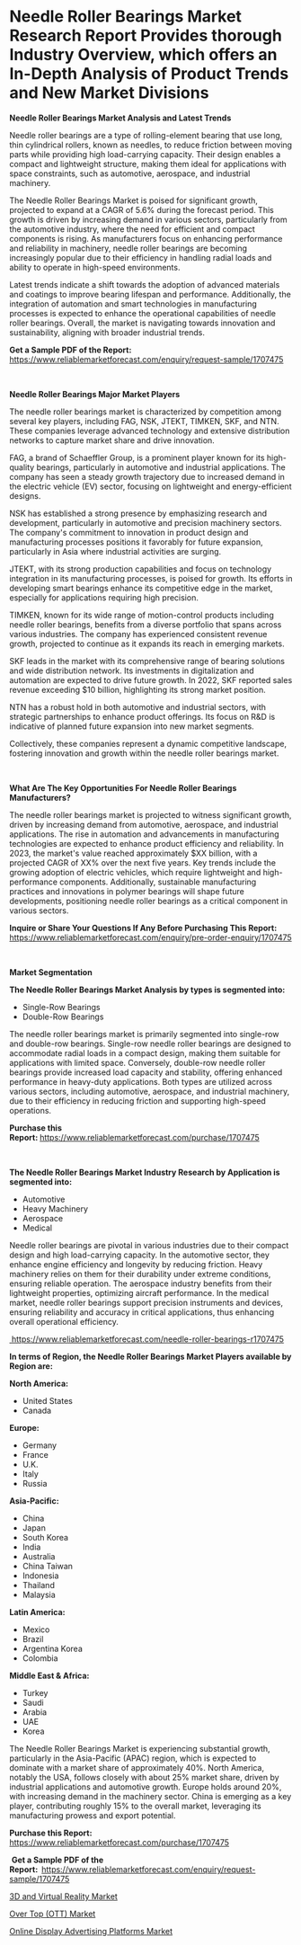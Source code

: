 <p><h1>Needle Roller Bearings Market Research Report Provides thorough Industry Overview, which offers an In-Depth Analysis of Product Trends and New Market Divisions</h1></p><p><strong>Needle Roller Bearings Market Analysis and Latest Trends</strong></p>
<p><p>Needle roller bearings are a type of rolling-element bearing that use long, thin cylindrical rollers, known as needles, to reduce friction between moving parts while providing high load-carrying capacity. Their design enables a compact and lightweight structure, making them ideal for applications with space constraints, such as automotive, aerospace, and industrial machinery.</p><p>The Needle Roller Bearings Market is poised for significant growth, projected to expand at a CAGR of 5.6% during the forecast period. This growth is driven by increasing demand in various sectors, particularly from the automotive industry, where the need for efficient and compact components is rising. As manufacturers focus on enhancing performance and reliability in machinery, needle roller bearings are becoming increasingly popular due to their efficiency in handling radial loads and ability to operate in high-speed environments.</p><p>Latest trends indicate a shift towards the adoption of advanced materials and coatings to improve bearing lifespan and performance. Additionally, the integration of automation and smart technologies in manufacturing processes is expected to enhance the operational capabilities of needle roller bearings. Overall, the market is navigating towards innovation and sustainability, aligning with broader industrial trends.</p></p>
<p><strong>Get a Sample PDF of the Report:&nbsp;</strong> <a href="https://www.reliablemarketforecast.com/enquiry/request-sample/1707475?utm_campaign=1840&utm_medium=2&utm_source=Github&utm_content=ia&utm_term=25032025&utm_id=needle-roller-bearings">https://www.reliablemarketforecast.com/enquiry/request-sample/1707475</a></p>
<p>&nbsp;</p>
<p><strong>Needle Roller Bearings Major Market Players</strong></p>
<p><p>The needle roller bearings market is characterized by competition among several key players, including FAG, NSK, JTEKT, TIMKEN, SKF, and NTN. These companies leverage advanced technology and extensive distribution networks to capture market share and drive innovation.</p><p>FAG, a brand of Schaeffler Group, is a prominent player known for its high-quality bearings, particularly in automotive and industrial applications. The company has seen a steady growth trajectory due to increased demand in the electric vehicle (EV) sector, focusing on lightweight and energy-efficient designs.</p><p>NSK has established a strong presence by emphasizing research and development, particularly in automotive and precision machinery sectors. The company's commitment to innovation in product design and manufacturing processes positions it favorably for future expansion, particularly in Asia where industrial activities are surging.</p><p>JTEKT, with its strong production capabilities and focus on technology integration in its manufacturing processes, is poised for growth. Its efforts in developing smart bearings enhance its competitive edge in the market, especially for applications requiring high precision.</p><p>TIMKEN, known for its wide range of motion-control products including needle roller bearings, benefits from a diverse portfolio that spans across various industries. The company has experienced consistent revenue growth, projected to continue as it expands its reach in emerging markets.</p><p>SKF leads in the market with its comprehensive range of bearing solutions and wide distribution network. Its investments in digitalization and automation are expected to drive future growth. In 2022, SKF reported sales revenue exceeding $10 billion, highlighting its strong market position.</p><p>NTN has a robust hold in both automotive and industrial sectors, with strategic partnerships to enhance product offerings. Its focus on R&D is indicative of planned future expansion into new market segments.</p><p>Collectively, these companies represent a dynamic competitive landscape, fostering innovation and growth within the needle roller bearings market.</p></p>
<p>&nbsp;</p>
<p><strong>What Are The Key Opportunities For Needle Roller Bearings Manufacturers?</strong></p>
<p><p>The needle roller bearings market is projected to witness significant growth, driven by increasing demand from automotive, aerospace, and industrial applications. The rise in automation and advancements in manufacturing technologies are expected to enhance product efficiency and reliability. In 2023, the market's value reached approximately $XX billion, with a projected CAGR of XX% over the next five years. Key trends include the growing adoption of electric vehicles, which require lightweight and high-performance components. Additionally, sustainable manufacturing practices and innovations in polymer bearings will shape future developments, positioning needle roller bearings as a critical component in various sectors.</p></p>
<p><strong>Inquire or Share Your Questions If Any Before Purchasing This Report:</strong> <a href="https://www.reliablemarketforecast.com/enquiry/pre-order-enquiry/1707475?utm_campaign=1840&utm_medium=2&utm_source=Github&utm_content=ia&utm_term=25032025&utm_id=needle-roller-bearings">https://www.reliablemarketforecast.com/enquiry/pre-order-enquiry/1707475</a></p>
<p>&nbsp;</p>
<p><strong>Market Segmentation</strong></p>
<p><strong>The Needle Roller Bearings Market Analysis by types is segmented into:</strong></p>
<p><ul><li>Single-Row Bearings</li><li>Double-Row Bearings</li></ul></p>
<p><p>The needle roller bearings market is primarily segmented into single-row and double-row bearings. Single-row needle roller bearings are designed to accommodate radial loads in a compact design, making them suitable for applications with limited space. Conversely, double-row needle roller bearings provide increased load capacity and stability, offering enhanced performance in heavy-duty applications. Both types are utilized across various sectors, including automotive, aerospace, and industrial machinery, due to their efficiency in reducing friction and supporting high-speed operations.</p></p>
<p><strong>Purchase this Report:&nbsp;</strong><a href="https://www.reliablemarketforecast.com/purchase/1707475?utm_campaign=1840&utm_medium=2&utm_source=Github&utm_content=ia&utm_term=25032025&utm_id=needle-roller-bearings">https://www.reliablemarketforecast.com/purchase/1707475</a></p>
<p>&nbsp;</p>
<p><strong>The Needle Roller Bearings Market Industry Research by Application is segmented into:</strong></p>
<p><ul><li>Automotive</li><li>Heavy Machinery</li><li>Aerospace</li><li>Medical</li></ul></p>
<p><p>Needle roller bearings are pivotal in various industries due to their compact design and high load-carrying capacity. In the automotive sector, they enhance engine efficiency and longevity by reducing friction. Heavy machinery relies on them for their durability under extreme conditions, ensuring reliable operation. The aerospace industry benefits from their lightweight properties, optimizing aircraft performance. In the medical market, needle roller bearings support precision instruments and devices, ensuring reliability and accuracy in critical applications, thus enhancing overall operational efficiency.</p></p>
<p><a href="https://www.reliablemarketforecast.com/needle-roller-bearings-r1707475?utm_campaign=1840&utm_medium=2&utm_source=Github&utm_content=ia&utm_term=25032025&utm_id=needle-roller-bearings">&nbsp;https://www.reliablemarketforecast.com/needle-roller-bearings-r1707475</a></p>
<p><strong>In terms of Region, the Needle Roller Bearings Market Players available by Region are:</strong></p>
<p>
    <p> <strong> North America: </strong>
        <ul>
            <li>United States</li>
            <li>Canada</li>
        </ul>
        </p> 
    <p> <strong> Europe: </strong>
        <ul>
            <li>Germany</li>
            <li>France</li>
            <li>U.K.</li>
            <li>Italy</li>
            <li>Russia</li>
        </ul>
        </p> 
    <p> <strong> Asia-Pacific: </strong>
        <ul>
            <li>China</li>
            <li>Japan</li>
            <li>South Korea</li>
            <li>India</li>
            <li>Australia</li>
            <li>China Taiwan</li>
            <li>Indonesia</li>
            <li>Thailand</li>
            <li>Malaysia</li>
        </ul>
        </p> 
    <p> <strong> Latin America: </strong>
        <ul>
            <li>Mexico</li>
            <li>Brazil</li>
            <li>Argentina Korea</li>
            <li>Colombia</li>
        </ul>
        </p> 
    <p> <strong> Middle East & Africa: </strong>
        <ul>
            <li>Turkey</li>
            <li>Saudi</li>
            <li>Arabia</li>
            <li>UAE</li>
            <li>Korea</li>
        </ul>
    </p>
    </p>
<p><p>The Needle Roller Bearings Market is experiencing substantial growth, particularly in the Asia-Pacific (APAC) region, which is expected to dominate with a market share of approximately 40%. North America, notably the USA, follows closely with about 25% market share, driven by industrial applications and automotive growth. Europe holds around 20%, with increasing demand in the machinery sector. China is emerging as a key player, contributing roughly 15% to the overall market, leveraging its manufacturing prowess and export potential.</p></p>
<p><strong>Purchase this Report: </strong><a href="https://www.reliablemarketforecast.com/purchase/1707475?utm_campaign=1840&utm_medium=2&utm_source=Github&utm_content=ia&utm_term=25032025&utm_id=needle-roller-bearings">https://www.reliablemarketforecast.com/purchase/1707475</a></p>
<p>&nbsp;<strong>Get a Sample PDF of the Report:&nbsp;&nbsp;</strong><a href="https://www.reliablemarketforecast.com/enquiry/request-sample/1707475?utm_campaign=1840&utm_medium=2&utm_source=Github&utm_content=ia&utm_term=25032025&utm_id=needle-roller-bearings">https://www.reliablemarketforecast.com/enquiry/request-sample/1707475</a></p>
<p><strong></strong></p>
<p><p><a href="https://github.com/vimar16th/Market-Research-Report-List-7/blob/main/3d-and-virtual-reality-market.md?utm_campaign=1840&utm_medium=2&utm_source=Github&utm_content=ia&utm_term=25032025&utm_id=needle-roller-bearings">3D and Virtual Reality Market</a></p><p><a href="https://github.com/arionmp/Market-Research-Report-List-5/blob/main/over-top-ott-market.md?utm_campaign=1840&utm_medium=2&utm_source=Github&utm_content=ia&utm_term=25032025&utm_id=needle-roller-bearings">Over Top (OTT) Market</a></p><p><a href="https://github.com/maikefelanc3/Market-Research-Report-List-1/blob/main/online-display-advertising-platforms-market.md?utm_campaign=1840&utm_medium=2&utm_source=Github&utm_content=ia&utm_term=25032025&utm_id=needle-roller-bearings">Online Display Advertising Platforms Market</a></p></p>